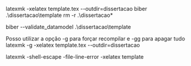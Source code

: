 latexmk -xelatex template.tex --outdir=dissertacao
biber .\dissertacao\template
rm -r .\dissertacao\*

biber --validate_datamodel .\dissertacao\template

Posso utilizar a opção -g para forçar recompilar e -gg para apagar tudo
latexmk -g -xelatex template.tex --outdir=dissertacao


latexmk -shell-escape -file-line-error -xelatex template 

